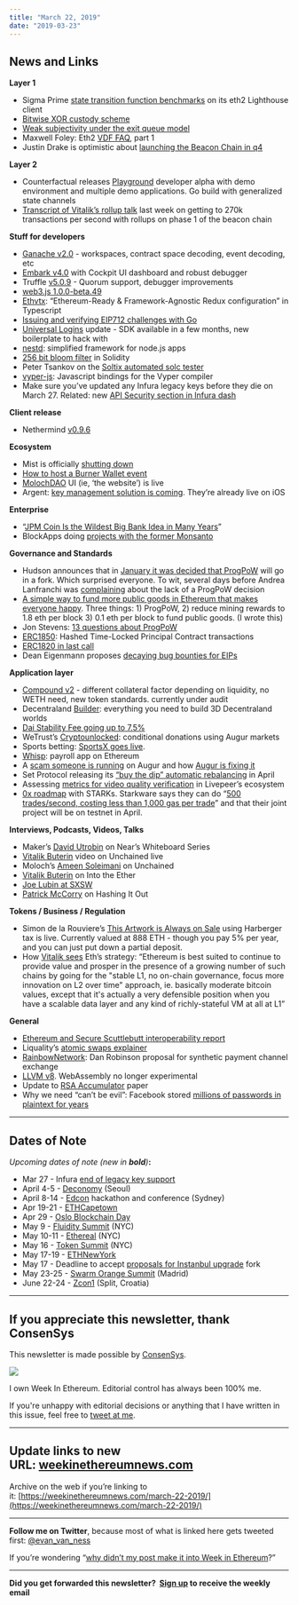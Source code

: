 ```yaml
---
title: "March 22, 2019"
date: "2019-03-23"
---
```


## **News and Links**

**Layer 1**

- Sigma Prime [state transition function benchmarks](https://github.com/sigp/serenity-benches) on its eth2 Lighthouse client
- [Bitwise XOR custody scheme](https://ethresear.ch/t/bitwise-xor-custody-scheme/5139)
- [Weak subjectivity under the exit queue model](https://ethresear.ch/t/weak-subjectivity-under-the-exit-queue-model/5187)
- Maxwell Foley: Eth2 [VDF FAQ](https://qihardware.org/2019/03/17/vdf-faq-1/), part 1
- Justin Drake is optimistic about [launching the Beacon Chain in q4](https://twitter.com/drakefjustin/status/1108392741132795904)

**Layer 2**

- Counterfactual releases [Playground](https://medium.com/statechannels/development-update-3-counterfactual-playground-release-f428be4b8950) developer alpha with demo environment and multiple demo applications. Go build with generalized state channels
- [Transcript of Vitalik’s rollup talk](https://medium.com/@trenton.v/transcript-scalable-blockchains-as-data-layers-vitalik-buterin-11aa18b37e07?sk=52eba61c9f8eb4a2462e9a45bc00df81) last week on getting to 270k transactions per second with rollups on phase 1 of the beacon chain

**Stuff for developers**

- [Ganache v2.0](https://github.com/trufflesuite/ganache/releases/tag/v2.0.0) - workspaces, contract space decoding, event decoding, etc
- [Embark v4.0](https://embark.status.im/news/2019/03/19/introducing-embark-4/) with Cockpit UI dashboard and robust debugger
- Truffle [v5.0.9](https://github.com/trufflesuite/truffle/releases/tag/v5.0.9) - Quorum support, debugger improvements
- [web3.js 1.0.0-beta.49](https://github.com/ethereum/web3.js/releases/tag/v1.0.0-beta.49)
- [Ethvtx](https://github.com/horyus/ethvtx): “Ethereum-Ready & Framework-Agnostic Redux configuration” in Typescript
- [Issuing and verifying EIP712 challenges with Go](https://medium.com/alpineintel/issuing-and-verifying-eip-712-challenges-with-go-32635ca78aaf)
- [Universal Logins](https://medium.com/universal-ethereum/universal-logins-development-roundup-and-events-6c54320c366b?sk=ece8ffd8a39b558b47ae648373b1c85b) update - SDK available in a few months, new boilerplate to hack with
- [nestd](https://github.com/plasma-group/nestd): simplified framework for node.js apps
- [256 bit bloom filter](https://github.com/wanseob/solidity-bloom-filter) in Solidity
- Peter Tsankov on the [Soltix automated solc tester](https://medium.com/chainsecurity/soltix-scalable-testing-of-solidity-compilers-57be270e802b)
- [vyper-js](https://github.com/plasma-group/pigi/tree/master/packages/vyper-js): Javascript bindings for the Vyper compiler
- Make sure you’ve updated any Infura legacy keys before they die on March 27. Related: new [API Security section in Infura dash](https://blog.infura.io/api-security-section-now-available-in-the-infura-dashboard-9f8cfae64044)

**Client release**

- Nethermind [v0.9.6](https://github.com/NethermindEth/nethermind/releases/tag/v0.9.6)

**Ecosystem**

- Mist is officially [shutting down](https://medium.com/@avsa/sunsetting-mist-da21c8e943d2)
- [How to host a Burner Wallet event](https://medium.com/gitcoin/how-to-host-a-burner-wallet-event-53a429035a24)
- [MolochDAO](https://molochdao.com/) UI (ie, ‘the website’) is live
- Argent: [key management solution is coming](https://medium.com/argenthq/the-private-key-to-mass-adoption-a7c7e4a9a268). They’re already live on iOS

**Enterprise**

- “[JPM Coin Is the Wildest Big Bank Idea in Many Years](https://www.bloomberg.com/opinion/articles/2019-03-21/jpmorgan-proposes-a-wild-idea-for-crypto-and-banks)”
- BlockApps doing [projects with the former Monsanto](https://www.coindesk.com/consensys-blockchain-blockapps)

**Governance and Standards**

- Hudson announces that in [January it was decided that ProgPoW](https://www.reddit.com/r/ethereum/comments/b49c26/clarification_on_the_acceptance_of_progpow_into_a/) will go in a fork. Which surprised everyone. To wit, several days before Andrea Lanfranchi was [complaining](https://medium.com/@andrea.lanfranchi/ethereum-governance-me-and-progpow-729ed1d9445f) about the lack of a ProgPoW decision
- [A simple way to fund more public goods in Ethereum that makes everyone happy](https://www.evanvanness.com/post/183629647376/a-simple-way-to-fund-more-public-goods-in-ethereum). Three things: 1) ProgPoW, 2) reduce mining rewards to 1.8 eth per block 3) 0.1 eth per block to fund public goods. (I wrote this)
- Jon Stevens: [13 questions about ProgPoW](https://medium.com/altcoin-magazine/13-questions-about-ethereums-movement-to-progpow-e17e0a6d88b8)
- [ERC1850](https://github.com/ethereum/EIPs/issues/1851): Hashed Time-Locked Principal Contract transactions
- [ERC1820 in last call](http://eips.ethereum.org/EIPS/eip-1820)
- Dean Eigenmann proposes [decaying bug bounties for EIPs](https://medium.com/@decanus/the-broken-eip-security-incentive-71fbdf25ab02)

**Application layer**

- [Compound v2](https://medium.com/compound-finance/compound-v2-fe4b1fb62abb) - different collateral factor depending on liquidity, no WETH need, new token standards. currently under audit
- Decentraland [Builder](https://decentraland.org/blog/announcements/meet-decentralands-builder): everything you need to build 3D Decentraland worlds
- [Dai Stability Fee going up to 7.5%](https://blog.makerdao.com/executive-vote-stability-fee-of-7-5/)
- WeTrust’s [Cryptounlocked](https://blog.wetrust.io/introducing-cryptounlocked-703419a8e219): conditional donations using Augur markets
- Sports betting: [SportsX goes live](https://medium.com/sportx-bet/introducing-sportx-68174a71cdee).
- [Whisp](https://whisp.money/): payroll app on Ethereum
- A [scam someone is running](https://www.reddit.com/r/ethereum/comments/b30wdj/augur_is_being_gamed/) on Augur and how [Augur is fixing it](https://twitter.com/joeykrug/status/1108236426833874944)
- Set Protocol releasing its [“buy the dip” automatic rebalancing](https://medium.com/set-protocol/strategy-enabled-tokens-coming-soon-to-tokensets-28b163e64250) in April
- Assessing [metrics for video quality verification](https://medium.com/@epiclabs.io/assessing-metrics-for-video-quality-verification-in-livepeers-ecosystem-f66f724b2aea) in Livepeer’s ecosystem
- [0x roadmap](https://blog.0xproject.com/0x-roadmap-2019-part-2-scalability-r-d-c0fc2d5101e5) with STARKs. Starkware says they can do “[500 trades/second, costing less than 1,000 gas per trade](https://twitter.com/StarkWareLtd/status/1109043759440908288)” and that their joint project will be on testnet in April.

**Interviews, Podcasts, Videos, Talks** 

- Maker’s [David Utrobin](https://www.youtube.com/watch?v=lhPdUDy1z1s&list=PL9tzQn_TEuFWweVbfTbaedFdwVrvaYPq4&index=10) on Near’s Whiteboard Series
- [Vitalik Buterin](https://www.youtube.com/watch?v=weGbuOS_xpM) video on Unchained live
- Moloch’s [Ameen Soleimani](https://unchainedpodcast.com/molochdao-could-this-decentralized-autonomous-organization-help-ethereum-scale-faster/) on Unchained
- [Vitalik Buterin](https://podcast.ethhub.io/vitalik-buterin-current-and-future-state-of-ethereum) on Into the Ether
- [Joe Lubin at SXSW](https://www.youtube.com/watch?v=mHm7MECKLQU)
- [Patrick McCorry](https://thebitcoinpodcast.com/hashing-it-out-39/) on Hashing It Out

**Tokens / Business / Regulation**

- Simon de la Rouviere’s [This Artwork is Always on Sale](https://medium.com/@simondlr/this-artwork-is-always-on-sale-92a7d0c67f43) using Harberger tax is live. Currently valued at 888 ETH - though you pay 5% per year, and you can just put down a partial deposit.
- How [Vitalik sees](https://www.reddit.com/r/ethtrader/comments/b2z0l3/into_the_ether_vitalik_buterin_current_and_future/eiwozk2/) Eth’s strategy: “Ethereum is best suited to continue to provide value and prosper in the presence of a growing number of such chains by going for the "stable L1, no on-chain governance, focus more innovation on L2 over time" approach, ie. basically moderate bitcoin values, except that it's actually a very defensible position when you have a scalable data layer and any kind of richly-stateful VM at all at L1”

**General**

- [Ethereum and Secure Scuttlebutt interoperability report](https://ethresear.ch/t/report-on-interoperability-between-the-ethereum-and-secure-scuttlebutt-networks/5188)
- Liquality’s [atomic swaps explainer](https://liquality.io/blog/atomic-swaps-explained/)
- [RainbowNetwork](https://rainbownet.work/RainbowNetwork.pdf): Dan Robinson proposal for synthetic payment channel exchange
- [LLVM v8](https://releases.llvm.org/8.0.0/docs/ReleaseNotes.html#changes-to-the-webassembly-target). WebAssembly no longer experimental
- Update to [RSA Accumulator](https://eprint.iacr.org/2018/1188) paper
- Why we need “can’t be evil”: Facebook stored [millions of passwords in plaintext for years](https://krebsonsecurity.com/2019/03/facebook-stored-hundreds-of-millions-of-user-passwords-in-plain-text-for-years/)

* * *

## **Dates of Note**

_Upcoming dates of note (new in **bold**)_**:**

- Mar 27 - Infura [end of legacy key support](https://blog.infura.io/infura-dashboard-update-9f02d0643eb3) 
- April 4-5 - [Deconomy](https://deconomy.com/seoul2019/) (Seoul)
- April 8-14 - [Edcon](https://www.edcon.io/) hackathon and conference (Sydney)
- Apr 19-21 - [ETHCapetown](http://ethcapetown.com/)
- Apr 29 - [Oslo Blockchain Day](https://osloblockchainday.no/)
- May 9 - [Fluidity Summit](https://www.fluiditysummit.com/) (NYC)
- May 10-11 - [Ethereal](https://etherealsummit.com/?ref=weekinethereum) (NYC)
- May 16 - [Token Summit](http://tokensummit.com/) (NYC)
- May 17-19 - [ETHNewYork](https://medium.com/ethglobal/ethglobal-2019-updates-get-your-calendars-ready-1977e9315aee)
- May 17 - Deadline to accept [proposals for Instanbul upgrade](https://en.ethereum.wiki/roadmap/istanbul) fork
- May 23-25 - [Swarm Orange Summit](https://www.eventbrite.com/e/swarm-orange-summit-madrid-2019-tickets-57378034245) (Madrid)
- June 22-24 - [Zcon1](https://www.zfnd.org/zcon/) (Split, Croatia)

* * *

## **If you appreciate this newsletter, thank ConsenSys**

This newsletter is made possible by [ConsenSys](https://consensys.net/).  

[![](https://d3b3sm9t19x0yd.cloudfront.net/image/fetch/w_1100,c_limit,q_auto:good,f_auto/https%3A%2F%2Fbucketeer-e05bbc84-baa3-437e-9518-adb32be77984.s3.amazonaws.com%2Fpublic%2Fimages%2F88b0273f-b85b-40c3-b3a2-d2c6a37a0603_240x240)](https://d3b3sm9t19x0yd.cloudfront.net/image/fetch/w_1100,c_limit,q_auto:good,f_auto/https%3A%2F%2Fbucketeer-e05bbc84-baa3-437e-9518-adb32be77984.s3.amazonaws.com%2Fpublic%2Fimages%2F88b0273f-b85b-40c3-b3a2-d2c6a37a0603_240x240)

  
I own Week In Ethereum. Editorial control has always been 100% me. 

If you're unhappy with editorial decisions or anything that I have written in this issue, feel free to [tweet at me](https://twitter.com/evan_van_ness).

* * *

## **Update links to new URL: [weekinethereumnews.com](https://weekinethereumnews.com/)** 

Archive on the web if you’re linking to it: [](https://weekinethereumnews.com/march-22-2019/)[https://weekinethereumnews.com/march-22-2019/](https://weekinethereumnews.com/march-22-2019/)

* * *

**Follow me on Twitter**, because most of what is linked here gets tweeted first: [@evan\_van\_ness](https://twitter.com/evan_van_ness)

If you’re wondering “[why didn’t my post make it into Week in Ethereum](https://www.evanvanness.com/post/179914035841/why-didnt-my-post-make-the-newsletter)?”

* * *

**Did you get forwarded this newsletter?  [Sign up](https://weekinethereum.substack.com/subscribe#about) to receive the weekly email**
